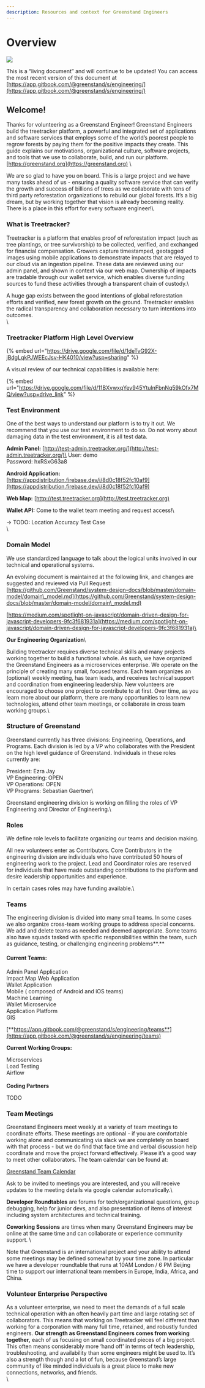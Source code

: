```yaml
---
description: Resources and context for Greenstand Engineers
---
```


# Overview



![](https://lh3.googleusercontent.com/t9i8Puyxha\_y1G3VibmyP7B3mMYrvIp4uROd8KH9x-9z13mzMR8HI4meNrkp-XL8GdMfONjfwbaMHMp2-11bcq\_WcA8HT2JbymGXanOFNd4dru0RH8-IRzSv\_xPAE9iYAZRjYIU)

This is a “living document” and will continue to be updated! You can access the most recent version of this document at [https://app.gitbook.com/@greenstand/s/engineering/](https://app.gitbook.com/@greenstand/s/engineering/)

## **Welcome!**

Thanks for volunteering as a Greenstand Engineer!  Greenstand Engineers build the treetracker platform, a powerful and integrated set of applications and software services that employs some of the world’s poorest people to regrow forests by paying them for the positive impacts they create.  This guide explains our motivations, organizational culture, software projects, and tools that we use to collaborate, build, and run our platform.  [https://greenstand.org](https://greenstand.org) \


We are so glad to have you on board.  This is a large project and we have many tasks ahead of us - ensuring a quality software service that can verify the growth and success of billions of trees as we collaborate with tens of third party reforestation organizations to rebuild our global forests.  It’s a big dream, but by working together that vision is already becoming reality.  There is a place in this effort for every software engineer!\


### **What is Treetracker?** 

Treetracker is a platform that enables proof of reforestation impact (such as tree plantings, or tree survivorship) to be collected, verified, and exchanged for financial compensation.  Growers capture timestamped, geotagged images using mobile applications to demonstrate impacts that are relayed to our cloud via an ingestion pipeline.  These data are reviewed using our admin panel, and shown in context via our web map.  Ownership of impacts are tradable through our wallet service, which enables diverse funding sources to fund these activities through a transparent chain of custody.\


A huge gap exists between the good intentions of global reforestation efforts and verified, new forest growth on the ground.  Treetracker enables the radical transparency and collaboration necessary to turn intentions into outcomes.\
\


### **Treetracker Platform High Level Overview**

{% embed url="https://drive.google.com/file/d/1deTvG92X-jBdgLqkPJWEEcJsv-HK4010/view?usp=sharing" %}

A visual review of our technical capabilities is available here: &#x20;

{% embed url="https://drive.google.com/file/d/11BXvwxqYev945YtulnFbnNq59kOfx7MQ/view?usp=drive_link" %}

### **Test Environment**

One of the best ways to understand our platform is to try it out.  We recommend that you use our test environment to do so.   Do not worry about damaging data in the test environment, it is all test data.

**Admin Panel:** [http://test-admin.treetracker.org/](http://test-admin.treetracker.org/)\
User: demo\
Password: hxRSxG63a8

**Android Application:** [https://appdistribution.firebase.dev/i/8d0c18f52fc10af9](https://appdistribution.firebase.dev/i/8d0c18f52fc10af9)

**Web Map:** [http://test.treetracker.org](http://test.treetracker.org)

**Wallet API:** Come to the wallet team meeting and request access!\


→  TODO: Location Accuracy Test Case\
\


### **Domain Model**

We use standardized language to talk about the logical units involved in our technical and operational systems. &#x20;

An evolving document is maintained at the following link, and changes are suggested and reviewed via Pull Request: [https://github.com/Greenstand/system-design-docs/blob/master/domain-model/domain\_model.md](https://github.com/Greenstand/system-design-docs/blob/master/domain-model/domain\_model.md)

[https://medium.com/spotlight-on-javascript/domain-driven-design-for-javascript-developers-9fc3f681931a](https://medium.com/spotlight-on-javascript/domain-driven-design-for-javascript-developers-9fc3f681931a)\


**Our Engineering Organization**\



Building treetracker requires diverse technical skills and many projects working together to build a functional whole.  As such, we have organized the Greenstand Engineers as a microservices enterprise.  We operate on the principle of creating many small, focused teams.  Each team organizes an (optional) weekly meeting, has team leads, and receives technical support and coordination from engineering leadership.  New volunteers are encouraged to choose one project to contribute to at first.  Over time, as you learn more about our platform, there are many opportunities to  learn new technologies, attend other team meetings, or collaborate in cross team working groups.\


### **Structure of Greenstand** 

Greenstand currently has three divisions: Engineering, Operations, and Programs.  Each division is led by a VP who collaborates with the President on the high level guidance of Greenstand.  Individuals in these roles currently are:

President: Ezra Jay\
VP Engineering: OPEN\
VP Operations: OPEN\
VP Programs: Sebastian Gaertner\


Greenstand engineering division is working on filling the roles of VP Engineering and Director of Engineering.\


### **Roles**

We define role levels to facilitate organizing our teams and decision making. &#x20;

All new volunteers enter as Contributors.  Core Contributors in the engineering division are individuals who have contributed 50 hours of engineering work to the project.  Lead and Coordinator roles are reserved for individuals that have made outstanding contributions to the platform and desire leadership opportunities and experience. &#x20;

In certain cases roles may have funding available.\


### **Teams**

The engineering division is divided into many small teams.  In some cases we also organize cross-team working groups to address special concerns.  We add and delete teams as needed and deemed appropriate.  Some teams also have squads tasked with specific responsibilities within the team, such as guidance, testing, or challenging engineering problems**.**

#### **Current Teams:**

Admin Panel Application\
Impact Map Web Application\
Wallet Application\
Mobile ( composed of Android and iOS teams)\
Machine Learning\
Wallet Microservice\
Application Platform\
GIS

[**https://app.gitbook.com/@greenstand/s/engineering/teams**](https://app.gitbook.com/@greenstand/s/engineering/teams)

**Current Working Groups:**

Microservices\
Load Testing\
Airflow\
\
**Coding Partners**

TODO



### **Team Meetings**

Greenstand Engineers meet weekly at a variety of team meetings to coordinate efforts. These meetings are optional - if you are comfortable working alone and communicating via slack we are completely on board with that process - but we do find that face time and verbal discussion help coordinate and move the project forward effectively.   Please it’s a good way to meet other collaborators.  The team calendar can be found at:

[Greenstand Team Calendar ](https://calendar.google.com/calendar/embed?src=greenstand.org\_fc0daljnbpsupt6skbb77mkuq0%40group.calendar.google.com\&ctz=America%2FAnchorage)

Ask to be invited to meetings you are interested, and you will receive updates to the meeting details via google calendar automatically.\


**Developer Roundtables** are forums for tech/organizational questions, group debugging, help for junior devs, and also presentation of items of interest including system architectures and technical training. &#x20;

**Coworking Sessions** are times when many Greenstand Engineers may be online at the same time and can collaborate or experience community support. \


Note that Greenstand is an international project and your ability to attend some meetings may be defined somewhat by your time zone.  In particular we have a developer roundtable that runs at 10AM London / 6 PM Beijing time to support our international team members in Europe, India, Africa, and China. &#x20;

### **Volunteer Enterprise Perspective**

As a volunteer enterprise, we need to meet the demands of a full scale technical operation with an often heavily part time and large rotating set of collaborators.  This means that working on Treetracker will feel different than working for a corporation with many full time, retained, and robustly funded engineers.  **Our strength as Greenstand Engineers comes from working together,** each of us focusing on small coordinated pieces of a big project.  This often means considerably more ‘hand off’ in terms of tech leadership, troubleshooting, and availability than some engineers might be used to.  It’s also a strength though and a lot of fun, because Greenstand’s large community of like minded individuals is a great place to make new connections, networks, and friends.\
\
